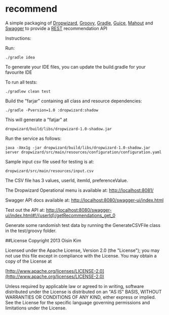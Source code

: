 recommend
=========

A simple packaging of [Dropwizard](http://dropwizard.codahale.com/), [Groovy](http://groovy.codehaus.org/), [Gradle](http://www.gradle.org/), [Guice](https://code.google.com/p/google-guice/), [Mahout](http://mahout.apache.org/) and [Swagger](https://developers.helloreverb.com/swagger/) to provide a [REST](http://www.ics.uci.edu/~fielding/pubs/dissertation/rest_arch_style.htm) recommendation API

Instructions:

Run:
```
./gradle idea
```

To generate your IDE files, you can update the build.gradle for your favourite IDE

To run all tests:
```
./gradlew clean test
```

Build the "farjar" containing all class and resource dependencies:
```
./gradle -Pversion=1.0 :dropwizard:shadow
```

This will generate a "fatjar" at
```
dropwizard/build/libs/dropwizard-1.0-shadow.jar
```

Run the service as follows:
```
java -Xmx1g -jar dropwizard/build/libs/dropwizard-1.0-shadow.jar server dropwizard/src/main/resources/configuration/configuration.yaml
```

Sample input csv file used for testing is at:
```
dropwizard/src/main/resources/input.csv
```

The CSV file has 3 values, userId, itemId, preferenceValue.

The Dropwizard Operational menu is available at:
[http://localhost:8081/](http://localhost:8081/)

Swagger API docs available at:
[http://localhost:8080/swagger-ui/index.html](http://localhost:8080/swagger-ui/index.html)

Test out the API at:
[http://localhost:8080/swagger-ui/index.html#!/{userId}/getRecommendations_get_0](http://localhost:8080/swagger-ui/index.html#!/{userId}/getRecommendations_get_0)

Generate some randomish test data by running the GenerateCSVFile class in the test/groovy folder.

##License
Copyright 2013 Oisin Kim

Licensed under the Apache License, Version 2.0 (the "License"); you may not use this file except in compliance with the License. You may obtain a copy of the License at

[http://www.apache.org/licenses/LICENSE-2.0](http://www.apache.org/licenses/LICENSE-2.0)

Unless required by applicable law or agreed to in writing, software distributed under the License is distributed on an "AS IS" BASIS, WITHOUT WARRANTIES OR CONDITIONS OF ANY KIND, either express or implied. See the License for the specific language governing permissions and limitations under the License.
